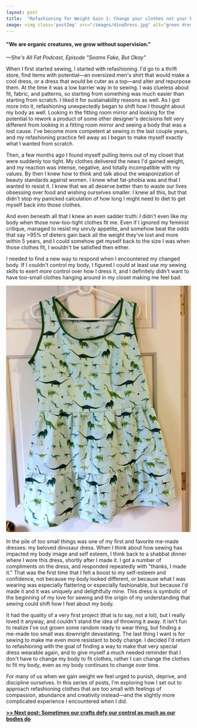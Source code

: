 ```yaml
---
layout: post
title:  "Refashioning for Weight Gain 1: Change your clothes not your body"
image: <img class='postImg' src="/images/dinoDress.jpg" alt="green dress hanging in front of a door. Dress has dinosaurs printed on it."/>
---
```


#### "We are organic creatures, we grow without supervision." 
*—She's All Fat Podcast, Episode "Seams Fake, But Okay"*

When I first started sewing, I started with refashioning. I'd go to a thrift store, find items with potential—an oversized men's shirt that would make a cool dress, or a dress that would be cuter as a top—and alter and repurpose them. At the time it was a low barrier way in to sewing. I was clueless about fit, fabric, and patterns, so starting from something was much easier than starting from scratch. I liked it for sustainability reasons as well. As I got more into it, refashioning unexpectedly began to shift how I thought about my body as well. Looking in the fitting room mirror and looking for the potential to rework a product of some other designer's decisions felt very different from looking in a fitting room mirror and seeing a body that was a lost cause. I've become more competent at sewing in the last couple years, and my refashioning practice fell away as I began to make myself exactly what I wanted from scratch. 

Then, a few months ago I found myself pulling items out of my closet that were suddenly too tight. My clothes delivered the news I'd gained weight, and my reaction was intense, negative, and totally incompatible with my values. By then I knew how to think and talk about the weaponization of beauty standards against women. I knew what fat-phobia was and that I wanted to resist it. I knew that we all deserve better than to waste our lives obsessing over food and wishing ourselves smaller. I knew all this, but that didn't stop my panicked calculation of how long I might need to diet to get myself back into those clothes. 

And even beneath all that I knew an even sadder truth: I didn't even like my body when those now-too-tight clothes fit me. Even if I ignored my feminist critique, managed to resist my unruly appetite, and somehow beat the odds that say >95% of dieters gain back all the weight they've lost and more within 5 years, and I could somehow get myself back to the size I was when those clothes fit, I wouldn't be satisfied then either. 

I needed to find a new way to respond when I encountered my changed body. If I couldn't control my body, I figured I could at least use my sewing skills to exert more control over how I dress it, and I definitely didn't want to have too-small clothes hanging around in my closet making me feel bad. 

<!--more-->

<img src="images/dinoDress.jpg" class="internalPostImg"/>

In the pile of too small things was one of my first and favorite me-made dresses: my beloved dinosaur dress. When I think about how sewing has impacted my body image and self esteem, I think back to a shabbat dinner where I wore this dress, shortly after I made it. I got a number of compliments on the dress, and responded repeatedly with "thanks, I made it." That was the first time that I felt a boost to my self-esteem and confidence, not because my body looked different, or because what I was wearing was especially flattering or especially fashionable, but because I'd made it and it was uniquely and delightfully mine. This dress is symbolic of the beginning of my love for sewing and the origin of my understanding that sewing could shift how I feel about my body. 

It had the quality of a very first project (that is to say, not a lot), but I really loved it anyway, and couldn't stand the idea of throwing it away. It isn't fun to realize I've out grown some random ready to wear thing, but finding a me-made too small was downright devastating. The last thing I want is for sewing to make me even more resistant to body change. I decided I'd return to refashioning with the goal of finding a way to make that very special dress wearable again, and to give myself a much needed reminder that I don't have to change my body to fit clothes, rather I can change the clothes to fit my body, even as my body continues to change over time. 

For many of us when we gain weight we feel urged to punish, deprive, and discipline ourselves. In this series of posts, I'm exploring how I set out to approach refashioning clothes that are too small with feelings of compassion, abundance and creativity instead—and the slightly more complicated experience I encountered when I did.  

[**>> Next post: Sometimes our crafts defy our control as much as our bodies do**](https://www.notion.so/powderhouse/Refashioning-for-Weight-Gain-3-You-win-some-you-lose-some-9f81f834163e414496d68636f2322177) 